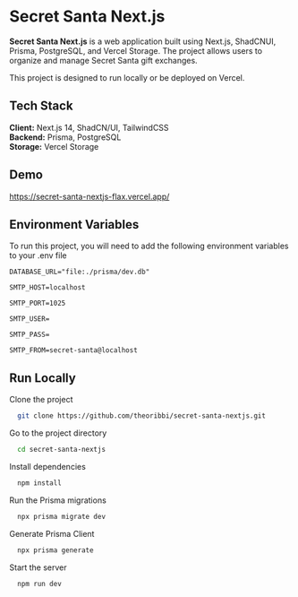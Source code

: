 
# Secret Santa Next.js

**Secret Santa Next.js** is a web application built using Next.js, ShadCNUI, Prisma, PostgreSQL, and Vercel Storage. The project allows users to organize and manage Secret Santa gift exchanges.

This project is designed to run locally or be deployed on Vercel.




## Tech Stack

**Client:** Next.js 14, ShadCN/UI, TailwindCSS  
**Backend:** Prisma, PostgreSQL  
**Storage:** Vercel Storage


## Demo

https://secret-santa-nextjs-flax.vercel.app/


## Environment Variables

To run this project, you will need to add the following environment variables to your .env file

`DATABASE_URL="file:./prisma/dev.db"`

`SMTP_HOST=localhost`

`SMTP_PORT=1025`

`SMTP_USER=`

`SMTP_PASS=`

`SMTP_FROM=secret-santa@localhost`


## Run Locally

Clone the project

```bash
  git clone https://github.com/theoribbi/secret-santa-nextjs.git
```

Go to the project directory

```bash
  cd secret-santa-nextjs
```

Install dependencies

```bash
  npm install
```

Run the Prisma migrations
```bash
  npx prisma migrate dev
```

Generate Prisma Client
```bash
  npx prisma generate
```

Start the server

```bash
  npm run dev
```